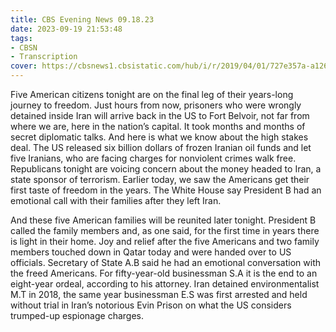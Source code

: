 ```yaml
---
title: CBS Evening News 09.18.23
date: 2023-09-19 21:53:48
tags:
- CBSN
- Transcription
cover: https://cbsnews1.cbsistatic.com/hub/i/r/2019/04/01/727e357a-a126-4138-a2c5-4d3222669d57/thumbnail/640x360/3ff2761028dc5c65cc4f07acd54bcd5c/cbsn2-logo-1920x1080.jpg
---
```

Five American citizens tonight are on the final leg of their years-long journey to freedom. Just hours from now, prisoners who were wrongly detained inside Iran will arrive back in the US to Fort Belvoir, not far from where we are, here in the nation’s capital. It took months and months of secret diplomatic talks. And here is what we know about the high stakes deal. The US released six billion dollars of frozen Iranian oil funds and let five Iranians, who are facing charges for nonviolent crimes walk free. Republicans tonight are voicing concern about the money headed to Iran, a state sponsor of terrorism. Earlier today, we saw the Americans get their first taste of freedom in the years. The White House say President B had an emotional call with their families after they left Iran. 

And these five American families will be reunited later tonight. President B called the family members and, as one said, for the first time in years there is light in their home. Joy and relief after the five Americans and two family members touched down in Qatar today and were handed over to US officials. Secretary of State A.B said he had an emotional conversation with the freed Americans. For fifty-year-old businessman S.A it is the end to an eight-year ordeal, according to his attorney. Iran detained environmentalist M.T in 2018, the same year businessman E.S was first arrested and held without trial in Iran’s notorious Evin Prison on what the US considers trumped-up espionage charges. 
